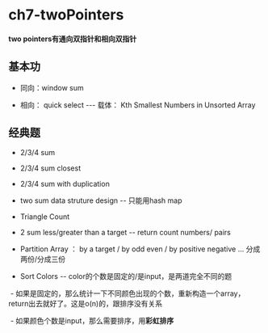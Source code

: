 # ch7-twoPointers

#### two pointers有通向双指针和相向双指针

## 基本功

- 同向：window sum 

- 相向： quick select --- 载体： Kth Smallest Numbers in Unsorted Array

## 经典题

- 2/3/4 sum

- 2/3/4 sum closest

- 2/3/4 sum with duplication

- two sum data struture design -- 只能用hash map

- Triangle Count

- 2 sum less/greater than a target -- return count numbers/ pairs 

- Partition Array ： by a target / by odd even / by positive negative ... 分成两份/分成三份

-  Sort Colors -- color的个数是固定的/是input，是两道完全不同的题

  - 如果是固定的，那么统计一下不同颜色出现的个数，重新构造一个array，return出去就好了。这是o(n)的，跟排序没有关系
  
  - 如果颜色个数是input，那么需要排序，用**彩虹排序**



